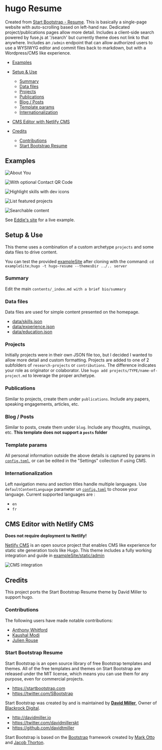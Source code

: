 # hugo Resume

Created from [Start Bootstrap - Resume](https://startbootstrap.com/template-overviews/resume/).
This is basically a single-page website with auto-scrolling based on left-hand nav. Dedicated project/publications pages allow more detail. Includes a client-side search powered by fuse.js at '/search' but currently theme does not link to that anywhere. Includes an `/admin` endpoint that can allow authorized users to use a WYSIWYG editor and commit files back to markdown, but with a Wordpress/CMS like experience.

<!-- MarkdownTOC autolink="true" -->

- [Examples](#examples)

- [Setup & Use](#setup--use)
  - [Summary](#summary)
  - [Data files](#data-files)
  - [Projects](#projects)
  - [Publications](#publications)
  - [Blog / Posts](#blog--posts)
  - [Template params](#template-params)
  - [Internationalization](#internationalization)
- [CMS Editor with Netlify CMS](#cms-editor-with-netlify-cms)
- [Credits](#credits)
  - [Contributions](#contributions)
  - [Start Bootstrap Resume](#start-bootstrap-resume)

<!-- /MarkdownTOC -->

## Examples

![About You](https://raw.githubusercontent.com/eddiewebb/hugo-resume/master/images/about.png)

![With optional Contact QR Code](https://raw.githubusercontent.com/eddiewebb/hugo-resume/master/images/qrcode.png)

![Highlight skills with dev icons](https://raw.githubusercontent.com/eddiewebb/hugo-resume/master/images/skills.png)

![List featured projects](https://raw.githubusercontent.com/eddiewebb/hugo-resume/master/images/projects.png)

![Searchable content](https://raw.githubusercontent.com/eddiewebb/hugo-resume/master/images/search.png)

See [Eddie's site](https://edwardawebb.com) for a live example.

## Setup & Use

This theme uses a combination of a custom archetype `projects` and some data files to drive content.

You can test the provided [exampleSite](exampleSite) after cloning with the command:
`cd exampleSite;hugo -t hugo-resume --themesDir ../.. server`

### Summary

Edit the main `contents/_index.md with a brief bio/summary`

### Data files

Data files are used for simple content presented on the homepage.

- [data/skills.json](https://github.com/eddiewebb/hugo-resume/blob/master/exampleSite/data/skills.json)
- [data/experience.json](https://github.com/eddiewebb/hugo-resume/blob/master/exampleSite/data/experience.json)
- [data/education.json](https://github.com/eddiewebb/hugo-resume/blob/master/exampleSite/data/education.json)

### Projects

Initially projects were in their own JSON file too, but I decided I wanted to allow more detail and custom formatting.
Projects are added to one of 2 subfolders of `research-projects` or `contributions`. The difference indicates your role as originator or colaborator. Use `hugo add projects/TYPE/name-of-project.md` to leverage the proper archetype.

### Publications

Similar to projects, create them under `publications`. Include any papers, speaking engagements, articles, etc.

### Blog / Posts

Similar to posts, create them under `blog`. Include any thoughts, musiings, etc.
**This template does not support a `posts` folder**

### Template params

All personal information outside the above details is captured by params in [`config.toml`](https://github.com/eddiewebb/hugo-resume/blob/master/exampleSite/config.toml), or can be edited in the "Settings" collection if using CMS.

### Internationalization

Left navigation menu and section titles handle multiple languages. Use `defaultContentLanguage` parameter un [`config.toml`](https://gohugo.io/content-management/multilingual/) to choose your language. Current supported languages are :

- `en`
- `fr`

## CMS Editor with Netlify CMS

**Does not require deployment to Netlify!**

[Netlify CMS](https://www.netlifycms.org/) is an open source project that enables CMS like experience for static site generation tools like Hugo. This theme includes a fully working integration and guide in [exampleSite/static/admin](https://github.com/eddiewebb/hugo-resume/blob/master/exampleSite/static/admin)

![CMS integration](/images/cms.png)

## Credits

This project ports the Start Bootstrap Resume theme by David Miller to support hugo.

### Contributions

The following users have made notable contributions:

- [Anthony Whitford](https://github.com/awhitford)
- [Kaushal Modi](https://github.com/kaushalmodi)
- [Julien Rouse](https://github.com/JulienRouse)

### Start Bootstrap Resume

Start Bootstrap is an open source library of free Bootstrap templates and themes. All of the free templates and themes on Start Bootstrap are released under the MIT license, which means you can use them for any purpose, even for commercial projects.

- https://startbootstrap.com
- https://twitter.com/SBootstrap

Start Bootstrap was created by and is maintained by **[David Miller](http://davidmiller.io/)**, Owner of [Blackrock Digital](http://blackrockdigital.io/).

- http://davidmiller.io
- https://twitter.com/davidmillerskt
- https://github.com/davidtmiller

Start Bootstrap is based on the [Bootstrap](http://getbootstrap.com/) framework created by [Mark Otto](https://twitter.com/mdo) and [Jacob Thorton](https://twitter.com/fat).

